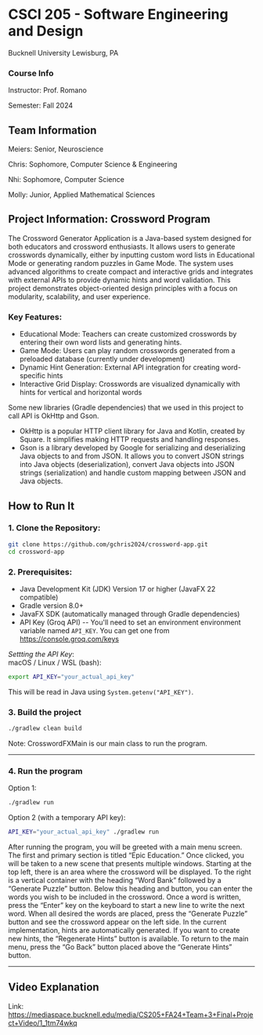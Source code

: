 # CSCI 205 - Software Engineering and Design
Bucknell University
Lewisburg, PA
### Course Info
Instructor: Prof. Romano

Semester: Fall 2024

## Team Information

Meiers: Senior, Neuroscience

Chris: Sophomore, Computer Science & Engineering

Nhi: Sophomore, Computer Science

Molly: Junior, Applied Mathematical Sciences
## Project Information: Crossword Program
The Crossword Generator Application is a Java-based system designed for both educators and crossword enthusiasts. It allows users to generate crosswords dynamically, either by inputting custom word lists in Educational Mode or generating random puzzles in Game Mode. The system uses advanced algorithms to create compact and interactive grids and integrates with external APIs to provide dynamic hints and word validation. This project demonstrates object-oriented design principles with a focus on modularity, scalability, and user experience.

### Key Features:

- Educational Mode: Teachers can create customized crosswords by entering their own word lists and generating hints.
- Game Mode: Users can play random crosswords generated from a preloaded database (currently under development)
- Dynamic Hint Generation: External API integration for creating word-specific hints
- Interactive Grid Display: Crosswords are visualized dynamically with hints for vertical and horizontal words

Some new libraries (Gradle dependencies) that we used in this project to call API is OkHttp and Gson.
* OkHttp is a popular HTTP client library for Java and Kotlin, created by Square. It simplifies making HTTP requests and handling responses.
* Gson is a library developed by Google for serializing and deserializing Java objects to and from JSON. It allows you to convert JSON strings into Java objects (deserialization), convert Java objects into JSON strings (serialization) and handle custom mapping between JSON and Java objects.

## How to Run It
### 1. Clone the Repository:
```bash
git clone https://github.com/gchris2024/crossword-app.git
cd crossword-app
```
### 2. Prerequisites:
- Java Development Kit (JDK) Version 17 or higher (JavaFX 22 compatible)
- Gradle version 8.0+
- JavaFX SDK (automatically managed through Gradle dependencies)
- API Key (Groq API) -- You'll need to set an environment environment variable named `API_KEY`. You can get one from https://console.groq.com/keys
  
*Settting the API Key*:
<br>
macOS / Linux / WSL (bash):
```bash
export API_KEY="your_actual_api_key"
```
This will be read in Java using `System.getenv("API_KEY")`.


### 3. Build the project
``` bash
./gradlew clean build
```
Note: CrosswordFXMain is our main class to run the program.

---

### 4. Run the program
Option 1:
```bash
./gradlew run
```
Option 2 (with a temporary API key):
```bash
API_KEY="your_actual_api_key" ./gradlew run
```



After running the program, you will be greeted with a main menu screen. The first and primary section is titled “Epic Education.” Once clicked, you will be taken to a new scene that presents multiple windows. Starting at the top left, there is an area where the crossword will be displayed. To the right is a vertical container with the heading “Word Bank” followed by a “Generate Puzzle” button. Below this heading and button, you can enter the words you wish to be included in the crossword. Once a word is written, press the “Enter” key on the keyboard to start a new line to write the next word. When all desired the words are placed, press the “Generate Puzzle” button and see the crossword appear on the left side. In the current implementation, hints are automatically generated. If you want to create new hints, the “Regenerate Hints” button is available. To return to the main menu, press the “Go Back” button placed above the “Generate Hints” button. 

---
## Video Explanation
Link: https://mediaspace.bucknell.edu/media/CS205+FA24+Team+3+Final+Project+Video/1_1tm74wkq